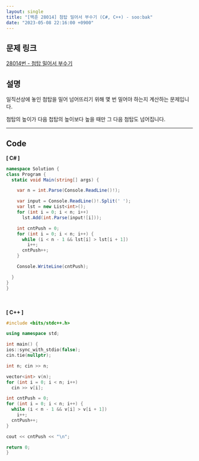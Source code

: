 ```yaml
---
layout: single
title: "[백준 28014] 첨탑 밀어서 부수기 (C#, C++) - soo:bak"
date: "2023-05-08 22:16:00 +0900"
---
```


## 문제 링크
  [28014번 - 첨탑 밀어서 부수기](https://www.acmicpc.net/problem/28014)

## 설명
일직선상에 놓인 첨탑을 밀어 넘어뜨리기 위해 몇 번 밀어야 하는지 계산하는 문제입니다. <br>

첨탑의 높이가 다음 첩탑의 높이보다 높을 때만 그 다음 첨탑도 넘어집니다. <br>

- - -

## Code
<b>[ C# ] </b>
<br>

  ```c#
namespace Solution {
  class Program {
    static void Main(string[] args) {

      var n = int.Parse(Console.ReadLine()!);

      var input = Console.ReadLine()!.Split(' ');
      var lst = new List<int>();
      for (int i = 0; i < n; i++)
        lst.Add(int.Parse(input![i]));

      int cntPush = 0;
      for (int i = 0; i < n; i++) {
        while (i < n - 1 && lst[i] > lst[i + 1])
          i++;
        cntPush++;
      }

      Console.WriteLine(cntPush);

    }
  }
}
  ```
<br><br>
<b>[ C++ ] </b>
<br>

  ```c++
#include <bits/stdc++.h>

using namespace std;

int main() {
  ios::sync_with_stdio(false);
  cin.tie(nullptr);

  int n; cin >> n;

  vector<int> v(n);
  for (int i = 0; i < n; i++)
    cin >> v[i];

  int cntPush = 0;
  for (int i = 0; i < n; i++) {
    while (i < n - 1 && v[i] > v[i + 1])
      i++;
    cntPush++;
  }

  cout << cntPush << "\n";

  return 0;
}
  ```
